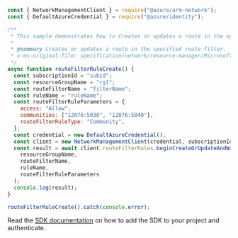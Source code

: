 ```javascript
const { NetworkManagementClient } = require("@azure/arm-network");
const { DefaultAzureCredential } = require("@azure/identity");

/**
 * This sample demonstrates how to Creates or updates a route in the specified route filter.
 *
 * @summary Creates or updates a route in the specified route filter.
 * x-ms-original-file: specification/network/resource-manager/Microsoft.Network/stable/2021-08-01/examples/RouteFilterRuleCreate.json
 */
async function routeFilterRuleCreate() {
  const subscriptionId = "subid";
  const resourceGroupName = "rg1";
  const routeFilterName = "filterName";
  const ruleName = "ruleName";
  const routeFilterRuleParameters = {
    access: "Allow",
    communities: ["12076:5030", "12076:5040"],
    routeFilterRuleType: "Community",
  };
  const credential = new DefaultAzureCredential();
  const client = new NetworkManagementClient(credential, subscriptionId);
  const result = await client.routeFilterRules.beginCreateOrUpdateAndWait(
    resourceGroupName,
    routeFilterName,
    ruleName,
    routeFilterRuleParameters
  );
  console.log(result);
}

routeFilterRuleCreate().catch(console.error);
```

Read the [SDK documentation](https://github.com/Azure/azure-sdk-for-js/blob/%40azure%2Farm-network_28.0.0/sdk/network/arm-network/README.md) on how to add the SDK to your project and authenticate.
